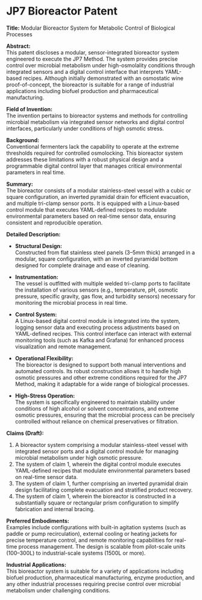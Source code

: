 # JP7 Bioreactor Patent

**Title:** Modular Bioreactor System for Metabolic Control of Biological Processes

**Abstract:**  
This patent discloses a modular, sensor-integrated bioreactor system engineered to execute the JP7 Method. The system provides precise control over microbial metabolism under high-osmolality conditions through integrated sensors and a digital control interface that interprets YAML-based recipes. Although initially demonstrated with an osmostatic wine proof-of-concept, the bioreactor is suitable for a range of industrial applications including biofuel production and pharmaceutical manufacturing.

**Field of Invention:**  
The invention pertains to bioreactor systems and methods for controlling microbial metabolism via integrated sensor networks and digital control interfaces, particularly under conditions of high osmotic stress.

**Background:**  
Conventional fermenters lack the capability to operate at the extreme thresholds required for controlled osmolocking. This bioreactor system addresses these limitations with a robust physical design and a programmable digital control layer that manages critical environmental parameters in real time.

**Summary:**  
The bioreactor consists of a modular stainless-steel vessel with a cubic or square configuration, an inverted pyramidal drain for efficient evacuation, and multiple tri-clamp sensor ports. It is equipped with a Linux-based control module that executes YAML-defined recipes to modulate environmental parameters based on real-time sensor data, ensuring consistent and reproducible operation.

**Detailed Description:**  
- **Structural Design:**  
  Constructed from flat stainless steel panels (3–5mm thick) arranged in a modular, square configuration, with an inverted pyramidal bottom designed for complete drainage and ease of cleaning.
  
- **Instrumentation:**  
  The vessel is outfitted with multiple welded tri-clamp ports to facilitate the installation of various sensors (e.g., temperature, pH, osmotic pressure, specific gravity, gas flow, and turbidity sensors) necessary for monitoring the microbial process in real time.
  
- **Control System:**  
  A Linux-based digital control module is integrated into the system, logging sensor data and executing process adjustments based on YAML-defined recipes. This control interface can interact with external monitoring tools (such as Kafka and Grafana) for enhanced process visualization and remote management.
  
- **Operational Flexibility:**  
  The bioreactor is designed to support both manual interventions and automated controls. Its robust construction allows it to handle high osmotic pressures and other extreme conditions required for the JP7 Method, making it adaptable for a wide range of biological processes.
  
- **High-Stress Operation:**  
  The system is specifically engineered to maintain stability under conditions of high alcohol or solvent concentrations, and extreme osmotic pressures, ensuring that the microbial process can be precisely controlled without reliance on chemical preservatives or filtration.

**Claims (Draft):**  
1. A bioreactor system comprising a modular stainless-steel vessel with integrated sensor ports and a digital control module for managing microbial metabolism under high osmotic pressure.  
2. The system of claim 1, wherein the digital control module executes YAML-defined recipes that modulate environmental parameters based on real-time sensor data.  
3. The system of claim 1, further comprising an inverted pyramidal drain design facilitating complete evacuation and stratified product recovery.  
4. The system of claim 1, wherein the bioreactor is constructed in a substantially square or rectangular prism configuration to simplify fabrication and internal bracing.

**Preferred Embodiments:**  
Examples include configurations with built-in agitation systems (such as paddle or pump recirculation), external cooling or heating jackets for precise temperature control, and remote monitoring capabilities for real-time process management. The design is scalable from pilot-scale units (100–300L) to industrial-scale systems (1500L or more).

**Industrial Applications:**  
This bioreactor system is suitable for a variety of applications including biofuel production, pharmaceutical manufacturing, enzyme production, and any other industrial processes requiring precise control over microbial metabolism under challenging conditions.
